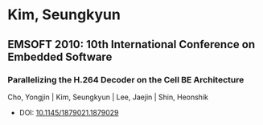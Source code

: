 # Kim, Seungkyun

## EMSOFT 2010: 10th International Conference on Embedded Software

### Parallelizing the H.264 Decoder on the Cell BE Architecture
Cho, Yongjin | Kim, Seungkyun | Lee, Jaejin | Shin, Heonshik
* DOI: [10.1145/1879021.1879029](https://doi.org/10.1145/1879021.1879029)

